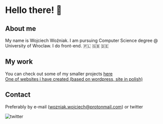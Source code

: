 # Hello there! 👋

##  About me
My name is Wojciech Woźniak. I am pursuing Computer Science degree @ University of Wroclaw. I do front-end. 🇵🇱 🇬🇧 🇩🇪


## My work <br>
You can check out some of my smaller projects <a href="https://wojwozniak.github.io/">here</a><br>
<a href="https://pustynnaburza.dabrowagornicza.zhp.pl/">One of websites i have created (based on wordpress, site in polish)</a>


## Contact 
Preferably by e-mail (wozniak.wojciech@protonmail.com) or twitter       

[<img align="left" alt="twitter" src="https://img.shields.io/badge/twitter-%231DA1F2.svg?&style=for-the-badge&logo=twitter&logoColor=white" />](https://twitter.com/woj_wozniak)       <br>
